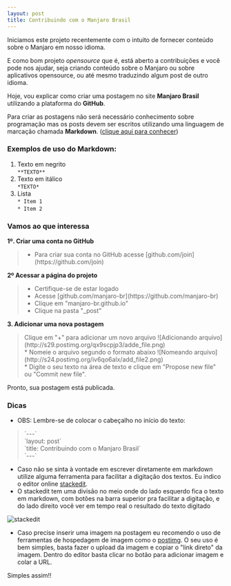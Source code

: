 ```yaml
---
layout: post
title: Contribuindo com o Manjaro Brasil
---
```


Iniciamos este projeto recentemente com o intuito de fornecer conteúdo sobre o Manjaro em nosso idioma.

E como bom projeto *opensource* que é, está aberto a contribuições e você pode nos ajudar, seja criando conteúdo sobre o Manjaro ou sobre aplicativos opensource, ou até mesmo traduzindo algum post de outro idioma.

Hoje, vou explicar como criar uma postagem no site **Manjaro Brasil** utilizando a plataforma do **GitHub**.

Para criar as postagens não será necessário conhecimento sobre programação mas os posts devem ser escritos utilizando uma linguagem de marcação chamada **Markdown**. ([clique aqui para conhecer](http://pt.wikipedia.org/wiki/Markdown))

### Exemplos de uso do Markdown:


1. Texto em negrito <br/>
	`**TEXTO**` 
2. Texto em itálico <br/>
	`*TEXTO*`
3. Lista <br/>
	`* Item 1`
	<br/>
	`* Item 2`


### Vamos ao que interessa

**1º. Criar uma conta no GitHub**
<blockquote>
<ul><li>Para criar sua conta no GitHub acesse [github.com/join](https://github.com/join)</li></ul>
</blockquote>

**2º Acessar a página do projeto**
<blockquote>
<ul>
<li>Certifique-se de estar logado</li>
<li>Acesse [github.com/manjaro-br](https://github.com/manjaro-br)</li>
<li>Clique em "manjaro-br.github.io"</li>
<li>Clique na pasta "_post"</li>
</ul>
</blockquote>

**3. Adicionar uma nova postagem**
<blockquote>
Clique em "+" para adicionar um novo arquivo
![Adicionando arquivo](http://s29.postimg.org/qx9scpjp3/adde_file.png)
<br/>
* Nomeie o arquivo segundo o formato abaixo
![Nomeando arquivo](http://s24.postimg.org/iv6qo6alx/add_file2.png)
<br>
* Digite o seu texto na área de texto e clique em "Propose new file" ou "Commit new file".
</blockquote>

Pronto, sua postagem está publicada.

### Dicas

*  OBS: Lembre-se de colocar o cabeçalho no início do texto:
<blockquote>
`---` <br/>
`layout: post` <br/>
`title: Contribuindo com o Manjaro Brasil` <br/>
`---` <br/>
</blockquote>

* Caso não se sinta à vontade em escrever diretamente em markdown utilize alguma ferramenta para facilitar a digitação dos textos. Eu indico o editor online [stackedit](https://stackedit.io/). 
* O stackedit tem uma divisão no meio onde do lado esquerdo fica o texto em markdown, com botões na barra superior pra facilitar a digitação, e do lado direito você ver em tempo real o resultado do texto digitado

![stackedit](http://s15.postimg.org/5o47i24bf/stackedit.png)

* Caso precise inserir uma imagem na postagem eu recomendo o uso de ferramentas de hospedagem de imagem como o [postimg](http://postimg.org/). O seu uso é bem simples, basta fazer o upload da imagem e copiar o "link direto" da imagem. Dentro do editor basta clicar no botão para adicionar imagem e colar a URL.

Simples assim!!
